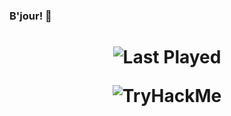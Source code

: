 ### B'jour! :monocle_face:



<h1 align="center">
  
![Last Played](https://spotify-recently-played-readme.vercel.app/api?user=specterale)  
  

<img src="https://tryhackme-badges.s3.amazonaws.com/berlingot.png" alt="TryHackMe">
  
<!--
Source 
github stats: https://github.com/anuraghazra/github-readme-stats#github-stats-card
Spotify recently played: https://github.com/JeffreyCA/spotify-recently-played-readme 
-->
